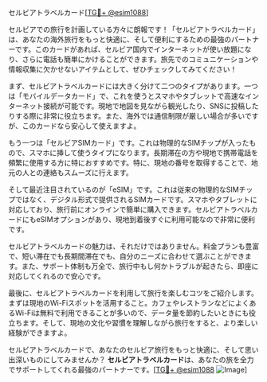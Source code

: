 セルビアトラベルカード[[TG💪+ @esim1088](https://t.me/s/esim1088)]

セルビアでの旅行を計画している方々に朗報です！「セルビアトラベルカード」は、あなたの海外旅行をもっと快適に、そして便利にするための最強のパートナーです。このカードがあれば、セルビア国内でインターネットが使い放題になり、さらに電話も簡単にかけることができます。旅先でのコミュニケーションや情報収集に欠かせないアイテムとして、ぜひチェックしてみてください！

まず、セルビアトラベルカードには大きく分けて二つのタイプがあります。一つは「モバイルデータカード」で、これを使うとスマホやタブレットで高速なインターネット接続が可能です。現地で地図を見ながら観光したり、SNSに投稿したりする際に非常に役立ちます。また、海外では通信制限が厳しい場合が多いですが、このカードなら安心して使えますよ。

もう一つは「セルビアSIMカード」です。これは物理的なSIMチップが入ったもので、スマホに挿して使うタイプになります。長期滞在の方や現地で携帯電話を頻繁に使用する方に特におすすめです。特に、現地の番号を取得することで、地元の人との連絡もスムーズに行えます。

そして最近注目されているのが「eSIM」です。これは従来の物理的なSIMチップではなく、デジタル形式で提供されるSIMカードです。スマホやタブレットに対応しており、旅行前にオンラインで簡単に購入できます。セルビアトラベルカードにもeSIMオプションがあり、現地到着後すぐに利用可能なので非常に便利です。

セルビアトラベルカードの魅力は、それだけではありません。料金プランも豊富で、短い滞在でも長期間滞在でも、自分のニーズに合わせて選ぶことができます。また、サポート体制も万全で、旅行中もし何かトラブルが起きたら、即座に対応してくれるので安心です。

最後に、セルビアトラベルカードを利用して旅行を楽しむコツをご紹介します。まずは現地のWi-Fiスポットを活用すること。カフェやレストランなどによくあるWi-Fiは無料で利用できることが多いので、データ量を節約したいときにも役立ちます。そして、現地の文化や習慣を理解しながら旅行をすると、より楽しい経験ができますよ。

セルビアトラベルカードで、あなたのセルビア旅行をもっと快適に、そして思い出深いものにしてみませんか？ **セルビアトラベルカード**は、あなたの旅を全力でサポートしてくれる最強のパートナーです。[[TG💪+ @esim1088](https://t.me/s/esim1088) ![Image](https://i.postimg.cc/Y0z9fWf4/image.png)]